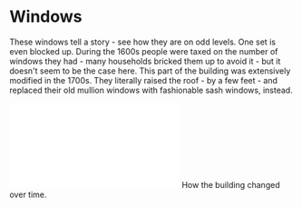 # Windows
These windows tell a story - see how they are on odd levels. One set is even blocked up. 
During the 1600s people were taxed on the number of windows they had - many households bricked them up to avoid it - but it doesn't seem to be the case here. This part of the building was extensively modified in the 1700s. They literally raised the roof - by a few feet - and replaced their old mullion windows with fashionable sash windows, instead.  


![max_pic](./four_building.md)
How the building changed over time.